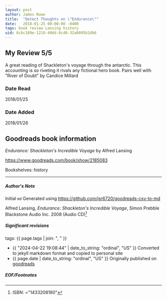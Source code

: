 ```yaml
---
layout: post
author: James Rowe
title:  "Detect Thoughts on \"Endurance\""
date:   2018-01-25 00:00:00 -0400
tags: book review Lansing history
uid: 8cbc189e-1218-40dd-8c40-32a0095b1db6
---
```


<!-- highly dependent on how you personally use jekyll templates, and how you want this to show up -->
<!-- escape any jekyll keys with double brackets -->

## My Review 5/5

A great reading of Shackleton's voyage through the antarctic. This accounting is so riveting it rivals any fictional hero book. Pairs well with  "River of Doubt" by Candice Millard

### Date Read
2018/01/25

### Date Added
2018/01/26

## Goodreads book information

*Endurance: Shackleton's Incredible Voyage* by Alfred Lansing

https://www.goodreads.com/book/show/2185083

Bookshelves: history

---

##### Author's Note

Initial `md` Generated using https://github.com/jsr6720/goodreads-csv-to-md

Alfred Lansing, *Endurance: Shackleton's Incredible Voyage*, Simon Prebble Blackstone Audio Inc. 2008 (Audio CD)[^1]

##### Significant revisions

tags: {{ page.tags | join: ", " }} <!-- todo move this somewhere -->

- {{ "2024-04-22 19:08:44" | date_to_string: "ordinal", "US" }} Converted to jekyll markdown format and copied to personal site
- {{ page.date | date_to_string: "ordinal", "US" }} Originally published on [goodreads](https://www.goodreads.com)

##### EOF/Footnotes

[^1]: ISBN: ="1433208180"